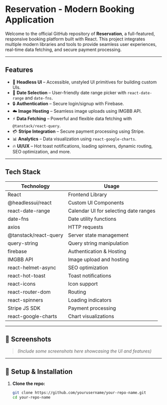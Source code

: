 #  Reservation - Modern Booking Application

Welcome to the official GitHub repository of **Reservation**, a full-featured, responsive booking platform built with React. This project integrates multiple modern libraries and tools to provide seamless user experiences, real-time data fetching, and secure payment processing.

---

##  Features

- 🧠 **Headless UI** – Accessible, unstyled UI primitives for building custom UIs.
- 📅 **Date Selection** – User-friendly date range picker with `react-date-range` and `date-fns`.
- 🔒 **Authentication** – Secure login/signup with Firebase.
- ☁️ **Image Hosting** – Seamless image uploads using IMGBB API.
- ⚡ **Data Fetching** – Powerful and flexible data fetching with `@tanstack/react-query`.
- 💳 **Stripe Integration** – Secure payment processing using Stripe.
- 📊 **Analytics** – Data visualization using `react-google-charts`.
- 🔥 **UI/UX** – Hot toast notifications, loading spinners, dynamic routing, SEO optimization, and more.

---

##  Tech Stack

| Technology | Usage |
|------------|--------|
| React | Frontend Library |
| @headlessui/react | Custom UI Components |
| react-date-range | Calendar UI for selecting date ranges |
| date-fns | Date utility functions |
| axios | HTTP requests |
| @tanstack/react-query | Server state management |
| query-string | Query string manipulation |
| firebase | Authentication & Hosting |
| IMGBB API | Image upload and hosting |
| react-helmet-async | SEO optimization |
| react-hot-toast | Toast notifications |
| react-icons | Icon support |
| react-router-dom | Routing |
| react-spinners | Loading indicators |
| Stripe JS SDK | Payment processing |
| react-google-charts | Chart visualizations |

---

## 📸 Screenshots

> _(Include some screenshots here showcasing the UI and features)_

---

## 🔧 Setup & Installation

1. **Clone the repo:**
   ```bash
   git clone https://github.com/yourusername/your-repo-name.git
   cd your-repo-name
